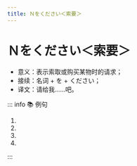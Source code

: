 ```yaml
---
title: Ｎをください＜索要＞
---
```


# Ｎをください＜索要＞

- 意义：表示索取或购买某物时的请求；
- 接续：名词 + を + ください；
- 译文：请给我......吧。

::: info :books: 例句

1. <grammer-content sentence="それを**[二/ふた]つください**。" trans="那个给我来俩。" />
2. <grammer-content sentence="[紹興酒/しょうこうしゅ]を**２[本/ほん]ください**。" trans="我买两瓶绍兴酒。" />
3. <grammer-content sentence="ジャスミン[茶/ちゃ]を500グラムと、[茶器/ちゃき]セット**を[一/ひと]つください**。" trans="请给我500克茉莉花茶和一套茶具。" />
4. <grammer-content sentence="すみません、[留学/りゅがく]の**[申込書/もうしこみしょ]をください**。" trans="你好，请把留学申请书给我。" />

:::
